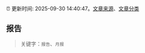 :alarm_clock: 更新时间: 2025-09-30 14:40:47。[文章来源](/README.md)、[文章分类](/TAGS.md)

## 报告


> 关键字：`报告`、`月报`



